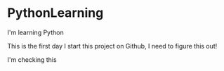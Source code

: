 # PythonLearning
I'm learning Python

This is the first day I start this project on Github, I need to figure this out!

I'm checking this 
